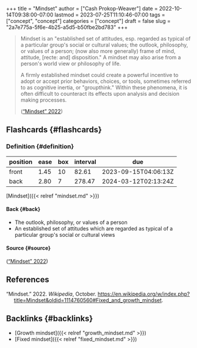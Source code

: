 +++
title = "Mindset"
author = ["Cash Prokop-Weaver"]
date = 2022-10-14T09:38:00-07:00
lastmod = 2023-07-25T11:10:46-07:00
tags = ["concept", "concept"]
categories = ["concept"]
draft = false
slug = "2a7e775a-5f6e-4b25-a5d5-b50fbe2bd783"
+++

> Mindset is an "established set of attitudes, esp. regarded as typical of a particular group's social or cultural values; the outlook, philosophy, or values of a person; (now also more generally) frame of mind, attitude, [recte: and] disposition." A mindset may also arise from a person's world view or philosophy of life.
>
> A firmly established mindset could create a powerful incentive to adopt or accept prior behaviors, choices, or tools, sometimes referred to as cognitive inertia, or "groupthink." Within these phenomena, it is often difficult to counteract its effects upon analysis and decision making processes.
>
> (<a href="#citeproc_bib_item_1">“Mindset” 2022</a>)


## Flashcards {#flashcards}


### Definition {#definition}

| position | ease | box | interval | due                  |
|----------|------|-----|----------|----------------------|
| front    | 1.45 | 10  | 82.61    | 2023-09-15T04:06:13Z |
| back     | 2.80 | 7   | 278.47   | 2024-03-12T02:13:24Z |

[Mindset]({{< relref "mindset.md" >}})


#### Back {#back}

-   The outlook, philosophy, or values of a person
-   An established set of attitudes which are regarded as typical of a particular group's social or cultural views


#### Source {#source}

(<a href="#citeproc_bib_item_1">“Mindset” 2022</a>)

## References

<style>.csl-entry{text-indent: -1.5em; margin-left: 1.5em;}</style><div class="csl-bib-body">
  <div class="csl-entry"><a id="citeproc_bib_item_1"></a>“Mindset.” 2022. <i>Wikipedia</i>, October. <a href="https://en.wikipedia.org/w/index.php?title=Mindset&oldid=1114760560#Fixed_and_growth_mindset">https://en.wikipedia.org/w/index.php?title=Mindset&#38;oldid=1114760560#Fixed_and_growth_mindset</a>.</div>
</div>


## Backlinks {#backlinks}

-   [Growth mindset]({{< relref "growth_mindset.md" >}})
-   [Fixed mindset]({{< relref "fixed_mindset.md" >}})
